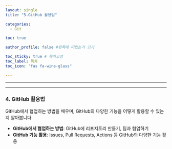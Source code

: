 ```yaml
---
layout: single
title: "5.GitHub 활용법"

categories:
  - Git

toc: true

author_profile: false #왼쪽에 떠있는거 끄기

toc_sticky: true # 목차고정
toc_label: 목차
toc_icon: "fas fa-wine-glass"

---
```

---

---
### 4. GitHub 활용법

GitHub에서 협업하는 방법을 배우며, GitHub의 다양한 기능을 어떻게 활용할 수 있는지 알아봅니다.

- **GitHub에서 협업하는 방법**: GitHub에 리포지토리 만들기, 팀과 협업하기
- **GitHub 기능 활용**: Issues, Pull Requests, Actions 등 GitHub의 다양한 기능 활용


